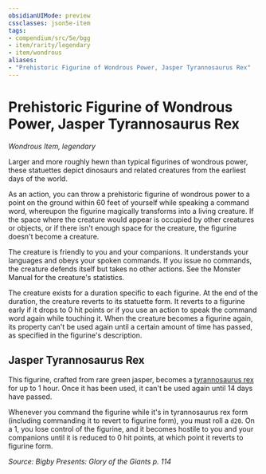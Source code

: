```yaml
---
obsidianUIMode: preview
cssclasses: json5e-item
tags:
- compendium/src/5e/bgg
- item/rarity/legendary
- item/wondrous
aliases: 
- "Prehistoric Figurine of Wondrous Power, Jasper Tyrannosaurus Rex"
---
```

# Prehistoric Figurine of Wondrous Power, Jasper Tyrannosaurus Rex
*Wondrous Item, legendary*  


Larger and more roughly hewn than typical figurines of wondrous power, these statuettes depict dinosaurs and related creatures from the earliest days of the world.

As an action, you can throw a prehistoric figurine of wondrous power to a point on the ground within 60 feet of yourself while speaking a command word, whereupon the figurine magically transforms into a living creature. If the space where the creature would appear is occupied by other creatures or objects, or if there isn't enough space for the creature, the figurine doesn't become a creature.

The creature is friendly to you and your companions. It understands your languages and obeys your spoken commands. If you issue no commands, the creature defends itself but takes no other actions. See the Monster Manual for the creature's statistics.

The creature exists for a duration specific to each figurine. At the end of the duration, the creature reverts to its statuette form. It reverts to a figurine early if it drops to 0 hit points or if you use an action to speak the command word again while touching it. When the creature becomes a figurine again, its property can't be used again until a certain amount of time has passed, as specified in the figurine's description.

## Jasper Tyrannosaurus Rex

This figurine, crafted from rare green jasper, becomes a [tyrannosaurus rex](5E2014官方资源/bestiary/beast/tyrannosaurus-rex.md) for up to 1 hour. Once it has been used, it can't be used again until 14 days have passed.

Whenever you command the figurine while it's in tyrannosaurus rex form (including commanding it to revert to figurine form), you must roll a `d20`. On a 1, you lose control of the figurine, and it becomes hostile to you and your companions until it is reduced to 0 hit points, at which point it reverts to figurine form.

*Source: Bigby Presents: Glory of the Giants p. 114*